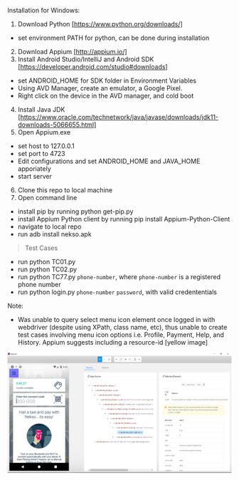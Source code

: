 Installation for Windows: 
1. Download Python [https://www.python.org/downloads/]
 - set environment PATH for python, can be done during installation
2. Download Appium [http://appium.io/]
3. Install Android Studio/IntelliJ and Android SDK [https://developer.android.com/studio#downloads]
 - set ANDROID_HOME for SDK folder in Environment Variables
 - Using AVD Manager, create an emulator, a Google Pixel.
 - Right click on the device in the AVD manager, and cold boot 
4. Install Java JDK [https://www.oracle.com/technetwork/java/javase/downloads/jdk11-downloads-5066655.html]
5. Open Appium.exe
 - set host to 127.0.0.1
 - set port to 4723
 - Edit configurations and set ANDROID_HOME and JAVA_HOME apporiately 
 - start server
 6. Clone this repo to local machine
 7. Open command line
 - install pip by running python get-pip.py
 - install Appium Python client by running pip install Appium-Python-Client
 - navigate to local repo
 - run adb install nekso.apk
 > Test Cases
 - run python TC01.py
 - run python TC02.py
 - run python TC77.py `phone-number`, where `phone-number` is a registered phone number
 - run python login.py `phone-number` `password`, with valid credententials 
 
 Note:
 - Was unable to query select menu icon element once logged in with webdriver (despite using XPath, class name, etc), thus unable to create test cases involving menu icon options i.e. Profile, Payment, Help, and History. Appium suggests including a resource-id [yellow image]
 
 <img src="screenshots/pastedImage.png">
